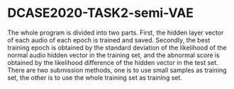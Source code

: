 # DCASE2020-TASK2-semi-VAE
The whole program is divided into two parts. First, the hidden layer vector of each audio of each epoch is trained and saved.
Secondly, the best training epoch is obtained by the standard deviation of the likelihood of the normal audio hidden vector in the training set, and the abnormal score is obtained by the likelihood difference of the hidden vector in the test set. 
There are two submission methods, one is to use small samples as training set, the other is to use the whole training set as training set.
